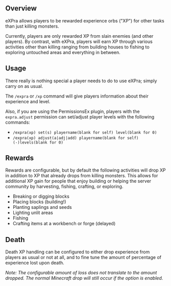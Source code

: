 Overview
----------
eXPra allows players to be rewarded experience orbs ("XP") for other tasks than just killing monsters.

Currently, players are only rewarded XP from slain enemies (and other players). By contrast, with eXPra, players will earn XP through various activities other than killing ranging from building houses to fishing to exploring untouched areas and everything in between.

Usage
-------
There really is nothing special a player needs to do to use eXPra; simply carry on as usual.

The `/expra` or `/xp` command will give players information about their experience and level.

Also, if you are using the PermissionsEx plugin, players with the `expra.adjust` permission can set/adjust player levels with the following commands:

* `/expra(xp) set(s) playername(blank for self) level(blank for 0)`
* `/expra(xp) adjust(a|adj|add) playername(blank for self) (-)levels(blank for 0)`

Rewards
---------
Rewards are configurable, but by default the following activities will drop XP in addition to XP that already drops from killing monsters. This allows for additional XP gain for people that enjoy building or helping the server community by harvesting, fishing, crafting, or exploring.

* Breaking or digging blocks
* Placing blocks (building!)
* Planting saplings and seeds
* Lighting unlit areas
* Fishing
* Crafting items at a workbench or forge (delayed)

Death
------
Death XP handling can be configured to either drop experience from players as usual or not at all, and to fine tune the amount of percentage of experience lost upon death.

_Note: The configurable amount of loss does not translate to the amount dropped. The normal Minecraft drop will still occur if the option is enabled._